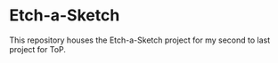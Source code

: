 # Etch-a-Sketch

This repository houses the Etch-a-Sketch project for my second to last project for ToP. 